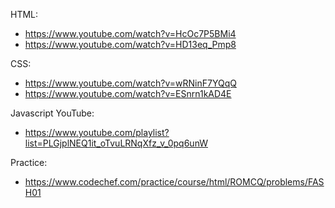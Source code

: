 HTML:
- https://www.youtube.com/watch?v=HcOc7P5BMi4
- https://www.youtube.com/watch?v=HD13eq_Pmp8

CSS:
- https://www.youtube.com/watch?v=wRNinF7YQqQ
- https://www.youtube.com/watch?v=ESnrn1kAD4E

Javascript YouTube:
- https://www.youtube.com/playlist?list=PLGjplNEQ1it_oTvuLRNqXfz_v_0pq6unW

Practice:
- https://www.codechef.com/practice/course/html/ROMCQ/problems/FASH01